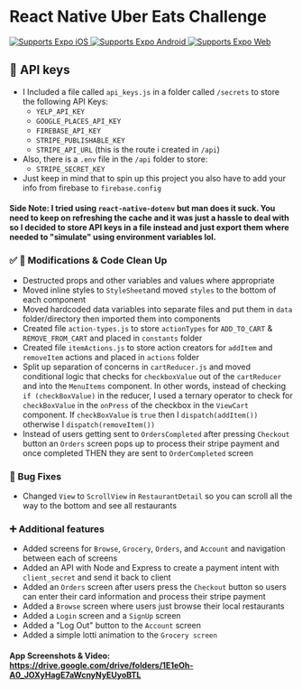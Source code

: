 
# React Native Uber Eats Challenge

<p>
  <!-- iOS -->
  <a href="https://itunes.apple.com/app/apple-store/id982107779">
    <img alt="Supports Expo iOS" src="https://img.shields.io/badge/iOS-4630EB.svg?style=flat-square&logo=APPLE&labelColor=999999&logoColor=fff" />
  </a>
  <!-- Android -->
  <a href="https://play.google.com/store/apps/details?id=host.exp.exponent&referrer=blankexample">
    <img alt="Supports Expo Android" src="https://img.shields.io/badge/Android-4630EB.svg?style=flat-square&logo=ANDROID&labelColor=A4C639&logoColor=fff" />
  </a>
  <!-- Web -->
  <a href="https://docs.expo.dev/workflow/web/">
    <img alt="Supports Expo Web" src="https://img.shields.io/badge/web-4630EB.svg?style=flat-square&logo=GOOGLE-CHROME&labelColor=4285F4&logoColor=fff" />
  </a>
</p>

## 🔑 API keys
- I Included a file called `api_keys.js` in a folder called `/secrets` to store the following API Keys:
  - `YELP_API_KEY`
  - `GOOGLE_PLACES_API_KEY`
  - `FIREBASE_API_KEY`
  - `STRIPE_PUBLISHABLE_KEY`
  - `STRIPE_API_URL` (this is the route i created in `/api`)
- Also, there is a `.env` file in the `/api` folder to store:
  - `STRIPE_SECRET_KEY`
- Just keep in mind that to spin up this project you also have to add your info from firebase to `firebase.config`

#### Side Note: I tried using `react-native-dotenv` but man does it suck. You need to keep on refreshing the cache and it was just a hassle to deal with so I decided to store API keys in a file instead and just export them where needed to "simulate" using environment variables lol.

### ✅ 🧼 Modifications & Code Clean Up
- Destructed props and other variables and values where appropriate
- Moved inline styles to `StyleSheet`and moved `styles` to the bottom of each component
- Moved hardcoded data variables into separate files and put them in `data` folder/directory then imported them into components
- Created file `action-types.js` to store `actionTypes` for `ADD_TO_CART` & `REMOVE_FROM_CART` and placed in `constants` folder
- Created file `itemActions.js` to store action creators for `addItem` and `removeItem` actions and placed in `actions` folder
- Split up separation of concerns in `cartReducer.js` and moved conditional logic that checks for `checkboxValue` out of the `cartReducer` and into the `MenuItems` component. In other words, instead of checking `if (checkBoxValue)` in the reducer, I used a ternary operator to check for `checkBoxValue` in the `onPress` of the checkbox in the `ViewCart` component. If `checkBoxValue` is `true` then I `dispatch(addItem())` otherwise I `dispatch(removeItem())`
- Instead of users getting sent to `OrdersCompleted` after pressing `Checkout` button an `Orders` screen pops up to process their stripe payment and once completed THEN they are sent to `OrderCompleted` screen

### 🐞 Bug Fixes
- Changed `View` to `ScrollView` in `RestaurantDetail` so you can scroll all the way to the bottom and see all restaurants

### ➕ Additional features
- Added screens for `Browse`, `Grocery`, `Orders`, and `Account` and navigation between each of screens
- Added an API with Node and Express to create a payment intent with `client_secret` and send it back to client
- Added an `Orders` screen after users press the `Checkout` button so users can enter their card information and process their stripe payment
- Added a `Browse` screen where users just browse their local restaurants
- Added a `Login` screen and a `SignUp` screen
- Added a "Log Out" button to the `Account` screen
- Added a simple lotti animation to the `Grocery screen`

#### App Screenshots & Video: https://drive.google.com/drive/folders/1E1eOh-A0_JOXyHagE7aWcnyNyEUyoBTL
